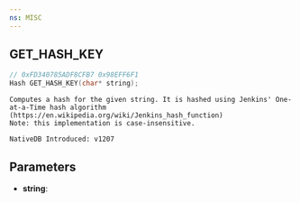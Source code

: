 ```yaml
---
ns: MISC
---
```

## GET_HASH_KEY

```c
// 0xFD340785ADF8CFB7 0x98EFF6F1
Hash GET_HASH_KEY(char* string);
```

```
Computes a hash for the given string. It is hashed using Jenkins' One-at-a-Time hash algorithm (https://en.wikipedia.org/wiki/Jenkins_hash_function)
Note: this implementation is case-insensitive.

NativeDB Introduced: v1207
```

## Parameters
* **string**:
